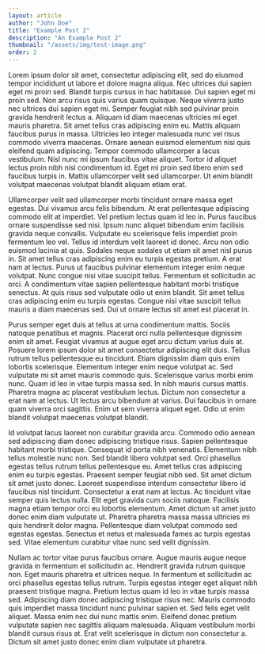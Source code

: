 ```yaml
---
layout: article
author: "John Doe"
title: "Example Post 2"
description: "An Example Post 2"
thumbnail: "/assets/img/test-image.png"
order: 2
---
```


Lorem ipsum dolor sit amet, consectetur adipiscing elit, sed do eiusmod tempor incididunt ut labore et dolore magna aliqua. Nec ultrices dui sapien eget mi proin sed. Blandit turpis cursus in hac habitasse. Dui sapien eget mi proin sed. Non arcu risus quis varius quam quisque. Neque viverra justo nec ultrices dui sapien eget mi. Semper feugiat nibh sed pulvinar proin gravida hendrerit lectus a. Aliquam id diam maecenas ultricies mi eget mauris pharetra. Sit amet tellus cras adipiscing enim eu. Mattis aliquam faucibus purus in massa. Ultricies leo integer malesuada nunc vel risus commodo viverra maecenas. Ornare aenean euismod elementum nisi quis eleifend quam adipiscing. Tempor commodo ullamcorper a lacus vestibulum. Nisl nunc mi ipsum faucibus vitae aliquet. Tortor id aliquet lectus proin nibh nisl condimentum id. Eget mi proin sed libero enim sed faucibus turpis in. Mattis ullamcorper velit sed ullamcorper. Ut enim blandit volutpat maecenas volutpat blandit aliquam etiam erat.

Ullamcorper velit sed ullamcorper morbi tincidunt ornare massa eget egestas. Dui vivamus arcu felis bibendum. At erat pellentesque adipiscing commodo elit at imperdiet. Vel pretium lectus quam id leo in. Purus faucibus ornare suspendisse sed nisi. Ipsum nunc aliquet bibendum enim facilisis gravida neque convallis. Vulputate eu scelerisque felis imperdiet proin fermentum leo vel. Tellus id interdum velit laoreet id donec. Arcu non odio euismod lacinia at quis. Sodales neque sodales ut etiam sit amet nisl purus in. Sit amet tellus cras adipiscing enim eu turpis egestas pretium. A erat nam at lectus. Purus ut faucibus pulvinar elementum integer enim neque volutpat. Nunc congue nisi vitae suscipit tellus. Fermentum et sollicitudin ac orci. A condimentum vitae sapien pellentesque habitant morbi tristique senectus. At quis risus sed vulputate odio ut enim blandit. Sit amet tellus cras adipiscing enim eu turpis egestas. Congue nisi vitae suscipit tellus mauris a diam maecenas sed. Dui ut ornare lectus sit amet est placerat in.

Purus semper eget duis at tellus at urna condimentum mattis. Sociis natoque penatibus et magnis. Placerat orci nulla pellentesque dignissim enim sit amet. Feugiat vivamus at augue eget arcu dictum varius duis at. Posuere lorem ipsum dolor sit amet consectetur adipiscing elit duis. Tellus rutrum tellus pellentesque eu tincidunt. Etiam dignissim diam quis enim lobortis scelerisque. Elementum integer enim neque volutpat ac. Sed vulputate mi sit amet mauris commodo quis. Scelerisque varius morbi enim nunc. Quam id leo in vitae turpis massa sed. In nibh mauris cursus mattis. Pharetra magna ac placerat vestibulum lectus. Dictum non consectetur a erat nam at lectus. Ut lectus arcu bibendum at varius. Dui faucibus in ornare quam viverra orci sagittis. Enim ut sem viverra aliquet eget. Odio ut enim blandit volutpat maecenas volutpat blandit.

Id volutpat lacus laoreet non curabitur gravida arcu. Commodo odio aenean sed adipiscing diam donec adipiscing tristique risus. Sapien pellentesque habitant morbi tristique. Consequat id porta nibh venenatis. Elementum nibh tellus molestie nunc non. Sed blandit libero volutpat sed. Orci phasellus egestas tellus rutrum tellus pellentesque eu. Amet tellus cras adipiscing enim eu turpis egestas. Praesent semper feugiat nibh sed. Sit amet dictum sit amet justo donec. Laoreet suspendisse interdum consectetur libero id faucibus nisl tincidunt. Consectetur a erat nam at lectus. Ac tincidunt vitae semper quis lectus nulla. Elit eget gravida cum sociis natoque. Facilisis magna etiam tempor orci eu lobortis elementum. Amet dictum sit amet justo donec enim diam vulputate ut. Pharetra pharetra massa massa ultricies mi quis hendrerit dolor magna. Pellentesque diam volutpat commodo sed egestas egestas. Senectus et netus et malesuada fames ac turpis egestas sed. Vitae elementum curabitur vitae nunc sed velit dignissim.

Nullam ac tortor vitae purus faucibus ornare. Augue mauris augue neque gravida in fermentum et sollicitudin ac. Hendrerit gravida rutrum quisque non. Eget mauris pharetra et ultrices neque. In fermentum et sollicitudin ac orci phasellus egestas tellus rutrum. Turpis egestas integer eget aliquet nibh praesent tristique magna. Pretium lectus quam id leo in vitae turpis massa sed. Adipiscing diam donec adipiscing tristique risus nec. Mauris commodo quis imperdiet massa tincidunt nunc pulvinar sapien et. Sed felis eget velit aliquet. Massa enim nec dui nunc mattis enim. Eleifend donec pretium vulputate sapien nec sagittis aliquam malesuada. Aliquam vestibulum morbi blandit cursus risus at. Erat velit scelerisque in dictum non consectetur a. Dictum sit amet justo donec enim diam vulputate ut pharetra.
